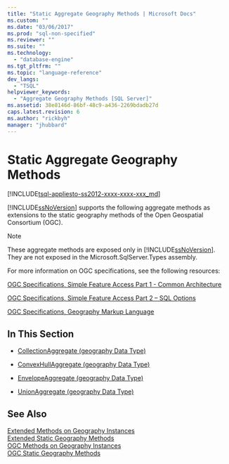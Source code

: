 ```yaml
---
title: "Static Aggregate Geography Methods | Microsoft Docs"
ms.custom: ""
ms.date: "03/06/2017"
ms.prod: "sql-non-specified"
ms.reviewer: ""
ms.suite: ""
ms.technology: 
  - "database-engine"
ms.tgt_pltfrm: ""
ms.topic: "language-reference"
dev_langs: 
  - "TSQL"
helpviewer_keywords: 
  - "Aggregate Geography Methods [SQL Server]"
ms.assetid: 38e8146d-86bf-48c9-a436-2269bdadb27d
caps.latest.revision: 6
ms.author: "rickbyh"
manager: "jhubbard"
---
```

# Static Aggregate Geography Methods
[!INCLUDE[tsql-appliesto-ss2012-xxxx-xxxx-xxx_md](../../a9retired/includes/tsql-appliesto-ss2012-xxxx-xxxx-xxx-md.md)]

  [!INCLUDE[ssNoVersion](../../a9notintoc/includes/ssnoversion-md.md)] supports the following aggregate methods as extensions to the static geography methods of the Open Geospatial Consortium (OGC).  
  
> [!NOTE]  
>  These aggregate methods are exposed only in [!INCLUDE[ssNoVersion](../../a9notintoc/includes/ssnoversion-md.md)]. They are not exposed in the Microsoft.SqlServer.Types assembly.  
  
 For more information on OGC specifications, see the following resources:  
  
 [OGC Specifications, Simple Feature Access Part 1 - Common Architecture](http://go.microsoft.com/fwlink/?LinkId=93627)  
  
 [OGC Specifications, Simple Feature Access Part 2 – SQL Options](http://go.microsoft.com/fwlink/?LinkId=93628)  
  
 [OGC Specifications, Geography Markup Language](http://go.microsoft.com/fwlink/?LinkId=93629)  
  
## In This Section  
  
-   [CollectionAggregate &#40;geography Data Type&#41;](../../t-sql/data-types/collectionaggregate-geography-data-type.md)  
  
-   [ConvexHullAggregate &#40;geography Data Type&#41;](../../t-sql/data-types/convexhullaggregate-geography-data-type.md)  
  
-   [EnvelopeAggregate &#40;geography Data Type&#41;](../../t-sql/data-types/envelopeaggregate-geography-data-type.md)  
  
-   [UnionAggregate &#40;geography Data Type&#41;](../../t-sql/data-types/unionaggregate-geography-data-type.md)  
  
## See Also  
 [Extended Methods on Geography Instances](../../t-sql/data-types/extended-methods-on-geography-instances.md)   
 [Extended Static Geography Methods](../../t-sql/data-types/extended-static-geography-methods.md)   
 [OGC Methods on Geography Instances](../../t-sql/data-types/ogc-methods-on-geography-instances.md)   
 [OGC Static Geography Methods](../../t-sql/data-types/ogc-static-geography-methods.md)  
  
  